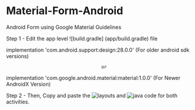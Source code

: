 # Material-Form-Android
Android Form using Google Material Guidelines

Step 1 - Edit the app level ![build.gradle] (app/build.gradle) file

implementation 'com.android.support:design:28.0.0'    (For older android sdk versions)

                                        or

implementation 'com.google.android.material:material:1.0.0'       (For Newer AndroidX Version)



Step 2 - Then, Copy and paste the ![layouts](app/src/main/res/layout/) and ![java code](app/src/main/java/com/example/lab) for both activities.
